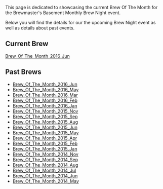 This page is dedicated to showcasing the current Brew Of The Month for
the Brewmaster's Basement Monthly Brew Night event.

Below you will find the details for our the upcoming Brew Night event as
well as details about past events.

Current Brew
------------

[Brew\_Of\_The\_Month\_2016\_Jun](Brew_Of_The_Month_2016_Jun "wikilink")

Past Brews
----------

-   [Brew\_Of\_The\_Month\_2016\_Jun](Brew_Of_The_Month_2016_Jun "wikilink")
-   [Brew\_Of\_The\_Month\_2016\_May](Brew_Of_The_Month_2016_May "wikilink")
-   [Brew\_Of\_The\_Month\_2016\_Mar](Brew_Of_The_Month_2016_Mar "wikilink")
-   [Brew\_Of\_The\_Month\_2016\_Feb](Brew_Of_The_Month_2016_Feb "wikilink")
-   [Brew\_Of\_The\_Month\_2016\_Jan](Brew_Of_The_Month_2016_Jan "wikilink")
-   [Brew\_Of\_The\_Month\_2015\_Nov](Brew_Of_The_Month_2015_Nov "wikilink")
-   [Brew\_Of\_The\_Month\_2015\_Sep](Brew_Of_The_Month_2015_Sep "wikilink")
-   [Brew\_Of\_The\_Month\_2015\_Aug](Brew_Of_The_Month_2015_Aug "wikilink")
-   [Brew\_Of\_The\_Month\_2015\_Jun](Brew_Of_The_Month_2015_Jun "wikilink")
-   [Brew\_Of\_The\_Month\_2015\_May](Brew_Of_The_Month_2015_May "wikilink")
-   [Brew\_Of\_The\_Month\_2015\_Apr](Brew_Of_The_Month_2015_Apr "wikilink")
-   [Brew\_Of\_The\_Month\_2015\_Feb](Brew_Of_The_Month_2015_Feb "wikilink")
-   [Brew\_Of\_The\_Month\_2015\_Jan](Brew_Of_The_Month_2015_Jan "wikilink")
-   [Brew\_Of\_The\_Month\_2014\_Nov](Brew_Of_The_Month_2014_Nov "wikilink")
-   [Brew\_Of\_The\_Month\_2014\_Sep](Brew_Of_The_Month_2014_Sep "wikilink")
-   [Brew\_Of\_The\_Month\_2014\_Aug](Brew_Of_The_Month_2014_Aug "wikilink")
-   [Brew\_Of\_The\_Month\_2014\_Jul](Brew_Of_The_Month_2014_Jul "wikilink")
-   [Brew\_Of\_The\_Month\_2014\_Jun](Brew_Of_The_Month_2014_Jun "wikilink")
-   [Brew\_Of\_The\_Month\_2014\_May](Brew_Of_The_Month_2014_May "wikilink")


